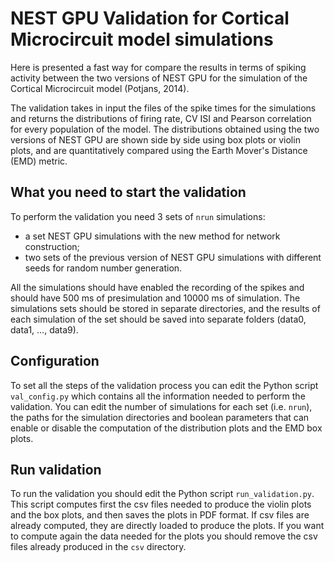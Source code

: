 # NEST GPU Validation for Cortical Microcircuit model simulations

Here is presented a fast way for compare the results in terms of spiking activity between the two versions of NEST GPU for the simulation of the Cortical Microcircuit model (Potjans, 2014). 

The validation takes in input the files of the spike times for the simulations and returns the distributions of firing rate, CV ISI and Pearson correlation for every population of the model. The distributions obtained using the two versions of NEST GPU are shown side by side using box plots or violin plots, and are quantitatively compared using the Earth Mover's Distance (EMD) metric.

## What you need to start the validation

To perform the validation you need 3 sets of ``nrun`` simulations:
- a set NEST GPU simulations with the new method for network construction;
- two sets of the previous version of NEST GPU simulations with different seeds for random number generation.

All the simulations should have enabled the recording of the spikes and should have 500 ms of presimulation and 10000 ms of simulation. The simulations sets should be stored in separate directories, and the results of each simulation of the set should be saved into separate folders (data0, data1, ..., data9).

## Configuration

To set all the steps of the validation process you can edit the Python script ``val_config.py`` which contains all the information needed to perform the validation. You can edit the number of simulations for each set (i.e. ``nrun``), the paths for the simulation directories and boolean parameters that can enable or disable the computation of the distribution plots and the EMD box plots.

## Run validation

To run the validation you should edit the Python script ``run_validation.py``. This script computes first the csv files needed to produce the violin plots and the box plots, and then saves the plots in PDF format. If csv files are already computed, they are directly loaded to produce the plots. If you want to compute again the data needed for the plots you should remove the csv files already produced in the ``csv`` directory.
